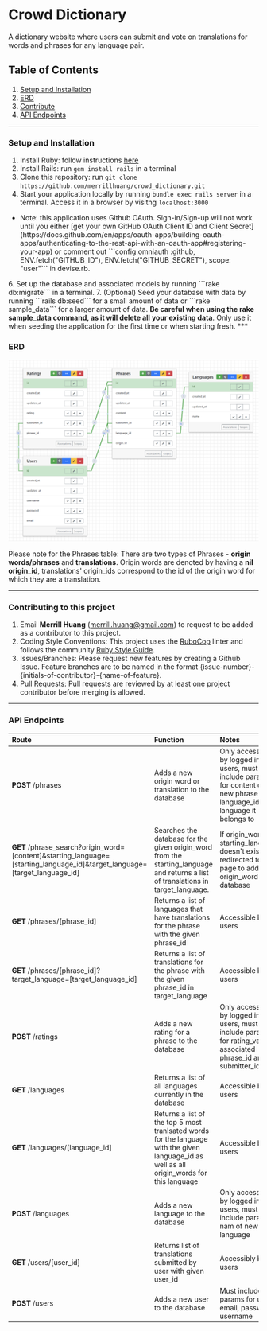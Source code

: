 # Crowd Dictionary

<p>A dictionary website where users can submit and vote on translations for words and phrases for any language pair.</p>

## Table of Contents
1.   [Setup and Installation](#setup)
2.   [ERD](#erd)
3.   [Contribute](#contribute)
4.   [API Endpoints](#api)

***

### Setup and Installation <a name="setup"></a>

1.    Install Ruby: follow instructions [here](https://www.ruby-lang.org/en/documentation/installation/)
2.    Install Rails: 
    run ```gem install rails``` in a terminal
3.    Clone this repository: run ```git clone https://github.com/merrillhuang/crowd_dictionary.git```
4.    Start your application locally by running ```bundle exec rails server``` in a terminal. Access it in a browser by visitng ```localhost:3000```
  <ul>
      <li>Note: this application uses Github OAuth. Sign-in/Sign-up will not work until you either [get your own GitHub OAuth Client ID and Client Secret](https://docs.github.com/en/apps/oauth-apps/building-oauth-apps/authenticating-to-the-rest-api-with-an-oauth-app#registering-your-app) or comment out ```config.omniauth :github, ENV.fetch("GITHUB_ID"), ENV.fetch("GITHUB_SECRET"), scope: "user"``` in devise.rb.
      </li>
  </ul>
6.    Set up the database and associated models by running ```rake db:migrate``` in a terminal.
7.    (Optional) Seed your database with data by running ```rails db:seed``` for a small amount of data or ```rake sample_data``` for a larger amount of data. <strong>Be careful when using the rake sample_data command, as it will delete all your existing data</strong>. Only use it when seeding the application for the first time or when starting fresh.
***

### ERD <a name="erd"></a>

![ERD for the tables for this project](app/assets/images/crowd-dictionary-ERD.png)

<p>Please note for the Phrases table: There are two types of Phrases - <strong>origin words/phrases</strong> and <strong>translations</strong>. Origin words are denoted by having a <strong>nil origin_id</strong>, translations' origin_ids correspond to the id of the origin word for which they are a translation. </p>

***

### Contributing to this project <a name="contribute"></a>
1.    Email <strong>Merrill Huang</strong> (merrill.huang@gmail.com) to request to be added as a contributor to this project.
2.    Coding Style Conventions: This project uses the [RuboCop](https://rubocop.org/) linter and follows the community [Ruby Style Guide](https://rubystyle.guide/).
3.    Issues/Branches: Please request new features by creating a Github Issue. Feature branches are to be named in the format {issue-number}-{initials-of-contributor}-{name-of-feature}.
4.    Pull Requests: Pull requests are reviewed by at least one project contributor before merging is allowed.

***

### API Endpoints <a name="api"></a>

| Route | Function | Notes |
| :----- | :----- | :----- |
| <strong>POST</strong> /phrases | Adds a new origin word or translation to the database | Only accessible by logged in users, must include params for content of new phrase and language_id of language it belongs to |
| <strong>GET</strong> /phrase_search?origin_word=[content]&starting_language=[starting_language_id]&target_language=[target_language_id] | Searches the database for the given origin_word from the starting_language and returns a list of translations in target_language. | If origin_word for starting_language doesn't exist, redirected to page to add origin_word to database |
| <strong>GET</strong> /phrases/[phrase_id] | Returns a list of languages that have translations for the phrase with the given phrase_id | Accessible by all users |
| <strong>GET</strong> /phrases/[phrase_id]?target_language=[target_language_id] | Returns a list of translations for the phrase with the given phrase_id in target_language | Accessible by all users |
| <strong>POST</strong> /ratings | Adds a new rating for a phrase to the database | Only accessible by logged in users, must include params for rating_val and associated phrase_id and submitter_id |
| <strong>GET</strong> /languages | Returns a list of all languages currently in the database | Accessible by all users |
| <strong>GET</strong> /languages/[language_id] | Returns a list of the top 5 most tranlsated words for the language with the given language_id as well as all origin_words for this language | Accessible by all users |
| <strong>POST</strong> /languages | Adds a new language to the database | Only accessible by logged in users, must include param for nam of new language |
| <strong>GET</strong> /users/[user_id] | Returns list of translations submitted by user with given user_id | Accessibly by all users |
| <strong>POST</strong> /users | Adds a new user to the database | Must include params for user's email, password, username |
